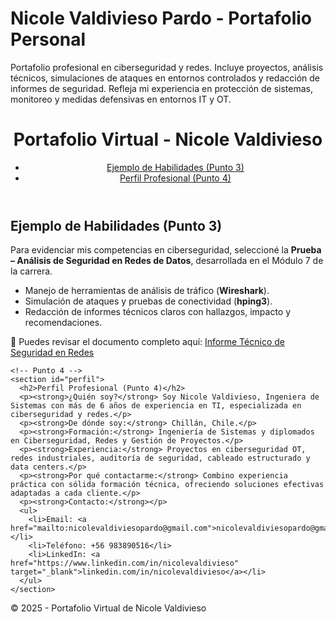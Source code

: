# Nicole Valdivieso Pardo - Portafolio Personal
Portafolio profesional en ciberseguridad y redes. Incluye proyectos, análisis técnicos, simulaciones de ataques en entornos controlados y redacción de informes de seguridad. Refleja mi experiencia en protección de sistemas, monitoreo y medidas defensivas en entornos IT y OT.
<!DOCTYPE html>
<html lang="es">
<head>
  <meta charset="UTF-8">
  <meta name="viewport" content="width=device-width, initial-scale=1.0">
  <title>Portafolio de Nicole Valdivieso</title>
  <link rel="stylesheet" href="assets/estilo.css">
</head>
<body>
  <header>
    <h1>Portafolio Virtual - Nicole Valdivieso</h1>
    <nav>
      <ul>
        <li><a href="#habilidades">Ejemplo de Habilidades (Punto 3)</a></li>
        <li><a href="#perfil">Perfil Profesional (Punto 4)</a></li>
      </ul>
    </nav>
  </header>

  <main>
    <!-- Punto 3 -->
    <section id="habilidades">
      <h2>Ejemplo de Habilidades (Punto 3)</h2>
      <p>
        Para evidenciar mis competencias en ciberseguridad, seleccioné la <strong>Prueba – Análisis de Seguridad en Redes de Datos</strong>, desarrollada en el Módulo 7 de la carrera. 
      </p>
      <ul>
        <li>Manejo de herramientas de análisis de tráfico (<strong>Wireshark</strong>).</li>
        <li>Simulación de ataques y pruebas de conectividad (<strong>hping3</strong>).</li>
        <li>Redacción de informes técnicos claros con hallazgos, impacto y recomendaciones.</li>
      </ul>
      <p>
        📄 Puedes revisar el documento completo aquí: 
        <a href="docs/Informe_Seguridad_Redes.pdf" target="_blank">Informe Técnico de Seguridad en Redes</a>
      </p>
    </section>

    <!-- Punto 4 -->
    <section id="perfil">
      <h2>Perfil Profesional (Punto 4)</h2>
      <p><strong>¿Quién soy?</strong> Soy Nicole Valdivieso, Ingeniera de Sistemas con más de 6 años de experiencia en TI, especializada en ciberseguridad y redes.</p>
      <p><strong>De dónde soy:</strong> Chillán, Chile.</p>
      <p><strong>Formación:</strong> Ingeniería de Sistemas y diplomados en Ciberseguridad, Redes y Gestión de Proyectos.</p>
      <p><strong>Experiencia:</strong> Proyectos en ciberseguridad OT, redes industriales, auditoría de seguridad, cableado estructurado y data centers.</p>
      <p><strong>Por qué contactarme:</strong> Combino experiencia práctica con sólida formación técnica, ofreciendo soluciones efectivas adaptadas a cada cliente.</p>
      <p><strong>Contacto:</strong></p>
      <ul>
        <li>Email: <a href="mailto:nicolevaldiviesopardo@gmail.com">nicolevaldiviesopardo@gmail.com</a></li>
        <li>Teléfono: +56 983890516</li>
        <li>LinkedIn: <a href="https://www.linkedin.com/in/nicolevaldivieso" target="_blank">linkedin.com/in/nicolevaldivieso</a></li>
      </ul>
    </section>
  </main>

  <footer>
    <p>© 2025 - Portafolio Virtual de Nicole Valdivieso</p>
  </footer>
</body>
</html>

